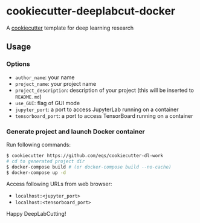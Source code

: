 # cookiecutter-deeplabcut-docker

A [cookiecutter](https://github.com/cookiecutter/cookiecutter) template for deep learning research

## Usage

### Options

* `author_name`: your name
* `project_name`: your project name
* `project_description`: description of your project (this will be inserted to `README.md`)
* `use_GUI`: flag of GUI mode
* `jupyter_port`: a port to access JupyterLab running on a container
* `tensorboard_port`: a port to access TensorBoard running on a container

### Generate project and launch Docker container

Run following commands:

```bash
$ cookiecutter https://github.com/eqs/cookiecutter-dl-work
# cd to generated project dir
$ docker-compose build # (or docker-compose build --no-cache)
$ docker-compose up -d
```

Access following URLs from web browser:

* `localhost:<jupyter_port>`
* `localhost:<tensorboard_port>`

Happy DeepLabCutting!

